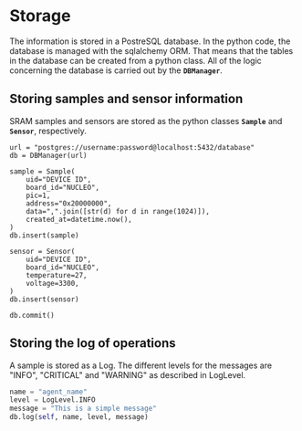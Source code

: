 # Storage

The information is stored in a PostreSQL database. In the python code, the database is managed with the sqlalchemy ORM. That means that the tables in the database can be created from a python class. All of the logic concerning the database is carried out by the **`DBManager`**.

## Storing samples and sensor information

SRAM samples and sensors are stored as the python classes **`Sample`** and **`Sensor`**, respectively.

```{.py3 title="Example of storing a sample and sensor"}
url = "postgres://username:password@localhost:5432/database"
db = DBManager(url)

sample = Sample(
    uid="DEVICE ID",
    board_id="NUCLEO",
    pic=1,
    address="0x20000000",
    data=",".join([str(d) for d in range(1024)]),
    created_at=datetime.now(),
)
db.insert(sample)

sensor = Sensor(
    uid="DEVICE ID",
    board_id="NUCLEO",
    temperature=27,
    voltage=3300,
)
db.insert(sensor)

db.commit()
```

## Storing the log of operations

A sample is stored as a Log. The different levels for the messages are "INFO", "CRITICAL" and "WARNING" as described in LogLevel.

```{.py title="Example of storing a log"}
name = "agent_name"
level = LogLevel.INFO
message = "This is a simple message"
db.log(self, name, level, message)
```

